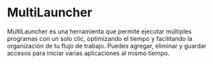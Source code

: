 # MultiLauncher
MultiLauncher es una herramienta que permite ejecutar múltiples programas con un solo clic, optimizando el tiempo y facilitando la organización de tu flujo de trabajo. Puedes agregar, eliminar y guardar accesos para iniciar varias aplicaciones al mismo tiempo.

